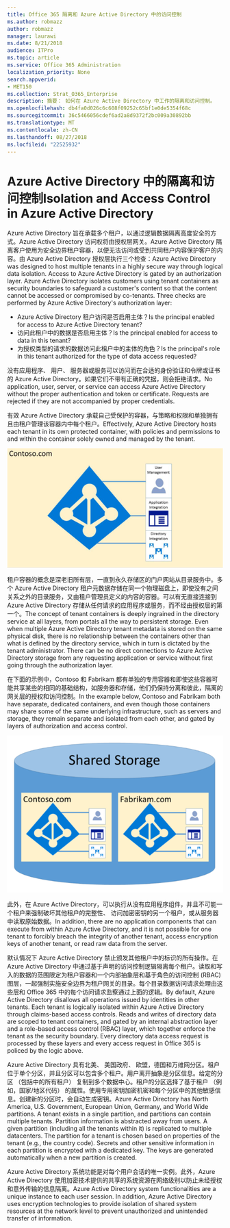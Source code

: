 ```yaml
---
title: Office 365 隔离和 Azure Active Directory 中的访问控制
ms.author: robmazz
author: robmazz
manager: laurawi
ms.date: 8/21/2018
audience: ITPro
ms.topic: article
ms.service: Office 365 Administration
localization_priority: None
search.appverid:
- MET150
ms.collection: Strat_O365_Enterprise
description: 摘要： 如何在 Azure Active Directory 中工作的隔离和访问控制。
ms.openlocfilehash: db4fa0d026c6c608f09252c65bf1e0de5354f68c
ms.sourcegitcommit: 36c5466056cdef6ad2a8d9372f2bc009a30892bb
ms.translationtype: MT
ms.contentlocale: zh-CN
ms.lasthandoff: 08/27/2018
ms.locfileid: "22525932"
---
```

# <a name="isolation-and-access-control-in-azure-active-directory"></a><span data-ttu-id="a4fe5-103">Azure Active Directory 中的隔离和访问控制</span><span class="sxs-lookup"><span data-stu-id="a4fe5-103">Isolation and Access Control in Azure Active Directory</span></span>

<span data-ttu-id="a4fe5-p101">Azure Active Directory 旨在承载多个租户，以通过逻辑数据隔离高度安全的方式。Azure Active Directory 访问权将由授权层网关。Azure Active Directory 隔离客户使用为安全边界租户容器，以便无法访问或受到共同租户内容保护客户的内容。由 Azure Active Directory 授权层执行三个检查：</span><span class="sxs-lookup"><span data-stu-id="a4fe5-p101">Azure Active Directory was designed to host multiple tenants in a highly secure way through logical data isolation. Access to Azure Active Directory is gated by an authorization layer. Azure Active Directory isolates customers using tenant containers as security boundaries to safeguard a customer's content so that the content cannot be accessed or compromised by co-tenants. Three checks are performed by Azure Active Directory's authorization layer:</span></span>
- <span data-ttu-id="a4fe5-108">Azure Active Directory 租户访问是否启用主体？</span><span class="sxs-lookup"><span data-stu-id="a4fe5-108">Is the principal enabled for access to Azure Active Directory tenant?</span></span>
- <span data-ttu-id="a4fe5-109">访问此租户中的数据是否启用主体？</span><span class="sxs-lookup"><span data-stu-id="a4fe5-109">Is the principal enabled for access to data in this tenant?</span></span>
- <span data-ttu-id="a4fe5-110">为授权类型的请求的数据访问此租户中的主体的角色？</span><span class="sxs-lookup"><span data-stu-id="a4fe5-110">Is the principal's role in this tenant authorized for the type of data access requested?</span></span>

<span data-ttu-id="a4fe5-p102">没有应用程序、 用户、 服务器或服务可以访问而在合适的身份验证和令牌或证书的 Azure Active Directory。如果它们不带有正确的凭据，则会拒绝请求。</span><span class="sxs-lookup"><span data-stu-id="a4fe5-p102">No application, user, server, or service can access Azure Active Directory without the proper authentication and token or certificate. Requests are rejected if they are not accompanied by proper credentials.</span></span>

<span data-ttu-id="a4fe5-113">有效 Azure Active Directory 承载自己受保护的容器，与策略和权限和单独拥有且由租户管理该容器内中每个租户。</span><span class="sxs-lookup"><span data-stu-id="a4fe5-113">Effectively, Azure Active Directory hosts each tenant in its own protected container, with policies and permissions to and within the container solely owned and managed by the tenant.</span></span>
 
![Azure 容器](media/office-365-isolation-azure-container.png)

<span data-ttu-id="a4fe5-p103">租户容器的概念是深老旧所有层，一直到永久存储区的门户网站从目录服务中。多个 Azure Active Directory 租户元数据存储在同一个物理磁盘上，即使没有之间关系之外的目录服务，又由租户管理员定义的内容的容器。可以有无直接连接到 Azure Active Directory 存储从任何请求的应用程序或服务，而不经由授权层的第一个。</span><span class="sxs-lookup"><span data-stu-id="a4fe5-p103">The concept of tenant containers is deeply ingrained in the directory service at all layers, from portals all the way to persistent storage. Even when multiple Azure Active Directory tenant metadata is stored on the same physical disk, there is no relationship between the containers other than what is defined by the directory service, which in turn is dictated by the tenant administrator. There can be no direct connections to Azure Active Directory storage from any requesting application or service without first going through the authorization layer.</span></span>

<span data-ttu-id="a4fe5-118">在下面的示例中，Contoso 和 Fabrikam 都有单独的专用容器和即使这些容器可能共享某些的相同的基础结构，如服务器和存储，他们仍保持分离和彼此，隔离的网关层的授权和访问控制。</span><span class="sxs-lookup"><span data-stu-id="a4fe5-118">In the example below, Contoso and Fabrikam both have separate, dedicated containers, and even though those containers may share some of the same underlying infrastructure, such as servers and storage, they remain separate and isolated from each other, and gated by layers of authorization and access control.</span></span>
 
![Azure 专用的容器](media/office-365-isolation-azure-dedicated-containers.png)

<span data-ttu-id="a4fe5-120">此外，在 Azure Active Directory，可以执行从没有应用程序组件，并且不可能一个租户来强制破坏其他租户的完整性、 访问加密密钥的另一个租户，或从服务器中读取原始数据。</span><span class="sxs-lookup"><span data-stu-id="a4fe5-120">In addition, there are no application components that can execute from within Azure Active Directory, and it is not possible for one tenant to forcibly breach the integrity of another tenant, access encryption keys of another tenant, or read raw data from the server.</span></span>

<span data-ttu-id="a4fe5-p104">默认情况下 Azure Active Directory 禁止颁发其他租户中的标识的所有操作。在 Azure Active Directory 中通过基于声明的访问控制逻辑隔离每个租户。读取和写入的数据的范围限定为租户容器和一个内部抽象层和基于角色的访问控制 (RBAC) 图层，一起强制实施安全边界为租户网关的目录。每个目录数据访问请求处理由这些层和 Office 365 中的每个访问请求监察通过上面的逻辑。</span><span class="sxs-lookup"><span data-stu-id="a4fe5-p104">By default, Azure Active Directory disallows all operations issued by identities in other tenants. Each tenant is logically isolated within Azure Active Directory through claims-based access controls. Reads and writes of directory data are scoped to tenant containers, and gated by an internal abstraction layer and a role-based access control (RBAC) layer, which together enforce the tenant as the security boundary. Every directory data access request is processed by these layers and every access request in Office 365 is policed by the logic above.</span></span>

<span data-ttu-id="a4fe5-p105">Azure Active Directory 具有北美、 美国政府、 欧盟，德国和万维网分区。租户位于单个分区，并且分区可以包含多个租户。用户离开抽象是分区信息。给定的分区 （包括中的所有租户） 复制到多个数据中心。租户的分区选择了基于租户 （例如，国家/地区代码） 的属性。使用专用密钥加密机密和每个分区中的其他敏感信息。创建新的分区时，会自动生成密钥。</span><span class="sxs-lookup"><span data-stu-id="a4fe5-p105">Azure Active Directory has North America, U.S. Government, European Union, Germany, and World Wide partitions. A tenant exists in a single partition, and partitions can contain multiple tenants. Partition information is abstracted away from users. A given partition (including all the tenants within it) is replicated to multiple datacenters. The partition for a tenant is chosen based on properties of the tenant (e.g., the country code). Secrets and other sensitive information in each partition is encrypted with a dedicated key. The keys are generated automatically when a new partition is created.</span></span>

<span data-ttu-id="a4fe5-p106">Azure Active Directory 系统功能是对每个用户会话的唯一实例。此外，Azure Active Directory 使用加密技术提供的共享的系统资源在网络级别以防止未经授权和意外传输的信息隔离。</span><span class="sxs-lookup"><span data-stu-id="a4fe5-p106">Azure Active Directory system functionalities are a unique instance to each user session. In addition, Azure Active Directory uses encryption technologies to provide isolation of shared system resources at the network level to prevent unauthorized and unintended transfer of information.</span></span>
